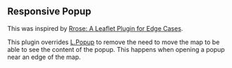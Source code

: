 ## Responsive Popup

This was inspired by [Rrose: A Leaflet Plugin for Edge Cases](https://github.com/erictheise/rrose).

This plugin overrides [L.Popup](http://leafletjs.com/reference-1.0.2.html#popup) to remove the need to move the map to be able to see the content of the popup. This happens when opening a popup near an edge of the map.